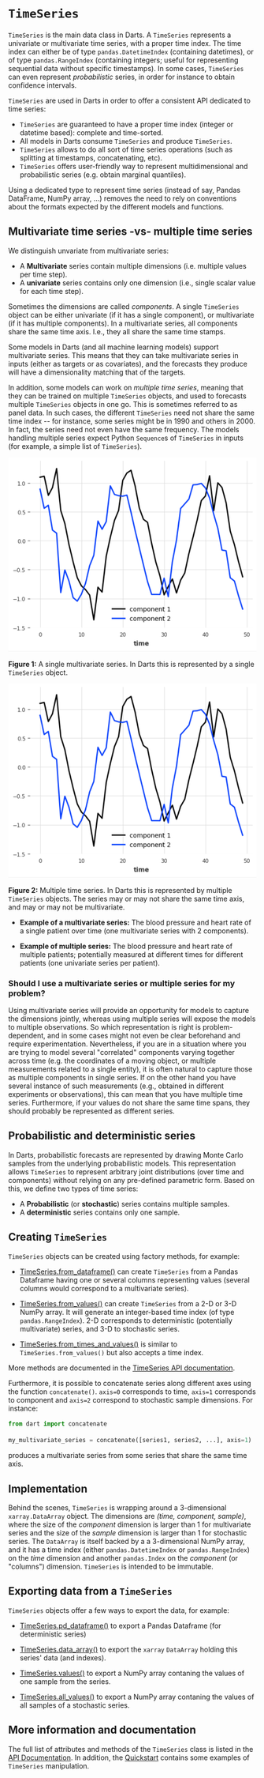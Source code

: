 # `TimeSeries`

`TimeSeries` is the main data class in Darts. A `TimeSeries` represents a univariate or multivariate time series, with a proper time index. The time index can either be of type `pandas.DatetimeIndex` (containing datetimes), or of type `pandas.RangeIndex` (containing integers; useful for representing sequential data without specific timestamps). In some cases, `TimeSeries` can even represent *probabilistic* series, in order for instance to obtain confidence intervals.

`TimeSeries` are used in Darts in order to offer a consistent API dedicated to time series:

* `TimeSeries` are guaranteed to have a proper time index (integer or datetime based): complete and time-sorted.
* All models in Darts consume `TimeSeries` and produce `TimeSeries`.
* `TimeSeries` allows to do all sort of time series operations (such as splitting at timestamps, concatenating, etc).
* `TimeSeries` offers user-friendly way to represent multidimensional and probabilistic series (e.g. obtain marginal quantiles).

Using a dedicated type to represent time series (instead of say, Pandas DataFrame, NumPy array, ...) removes the need to rely on conventions about the formats expected by the different models and functions.

## Multivariate time series -vs- multiple time series
We distinguish unvariate from multivariate series:

* A **Multivariate** series contain multiple dimensions (i.e. multiple values per time step).
* A **univariate** series contains only one dimension (i.e., single scalar value for each time step).

Sometimes the dimensions are called *components*. A single `TimeSeries` object can be either univariate (if it has a single component), or multivariate (if it has multiple components). In a multivariate series, all components share the same time axis. I.e., they all share the same time stamps.

Some models in Darts (and all machine learning models) support multivariate series. This means that they can take multivariate series in inputs (either as targets or as covariates), and the forecasts they produce will have a dimensionality matching that of the targets. 

In addition, some models can work on *multiple time series*, meaning that they can be trained on multiple `TimeSeries` objects, and used to forecasts multiple `TimeSeries` objects in one go. This is sometimes referred to as panel data. In such cases, the different `TimeSeries` need not share the same time index -- for instance, some series might be in 1990 and others in 2000. In fact, the series need not even have the same frequency. The models handling multiple series expect Python `Sequence`s of `TimeSeries` in inputs (for example, a simple list of `TimeSeries`).

![figure1](./images/timeseries/multivariate.png)

**Figure 1:** A single multivariate series. In Darts this is represented by a single `TimeSeries` object.

![figure2](./images/timeseries/multivariate.png)

**Figure 2:** Multiple time series. In Darts this is represented by multiple `TimeSeries` objects. The series may or may not share the same time axis, and may or may not be multivariate.

* **Example of a multivariate series:** The blood pressure and heart rate of a single patient over time (one multivariate series with 2 components).

* **Example of multiple series:** The blood pressure and heart rate of multiple patients; potentially measured at different times for different patients (one univariate series per patient).


### Should I use a multivariate series or multiple series for my problem?
Using multivariate series will provide an opportunity for models to capture the dimensions jointly, whereas using multiple series will expose the models to multiple observations. So which representation is right is problem-dependent, and in some cases might not even be clear beforehand and require experimentation. Nevertheless, if you are in a situation where you are trying to model several "correlated" components varying together across time (e.g. the coordinates of a moving object, or multiple measurements related to a single entity), it is often natural to capture those as multiple components in single series. If on the other hand you have several instance of such measurements (e.g., obtained in different experiments or observations), this can mean that you have multiple time series. Furthermore, if your values do not share the same time spans, they should probably be represented as different series.


## Probabilistic and deterministic series
In Darts, probabilistic forecasts are represented by drawing Monte Carlo samples from the underlying probabilistic models. This representation allows `TimeSeries` to represent arbitrary joint distributions (over time and components) without relying on any pre-defined parametric form. Based on this, we define two types of time series:

* A **Probabilistic** (or **stochastic**) series contains multiple samples.
* A **deterministic** series contains only one sample.

## Creating `TimeSeries`
`TimeSeries` objects can be created using factory methods, for example:

* [TimeSeries.from_dataframe()](https://unit8co.github.io/darts/generated_api/darts.timeseries.html#darts.timeseries.TimeSeries.from_dataframe) can create `TimeSeries` from a Pandas Dataframe having one or several columns representing values (several columns would correspond to a multivariate series).

* [TimeSeries.from_values()](https://unit8co.github.io/darts/generated_api/darts.timeseries.html#darts.timeseries.TimeSeries.from_values) can create `TimeSeries` from a 2-D or 3-D NumPy array. It will generate an integer-based time index (of type `pandas.RangeIndex`). 2-D corresponds to deterministic (potentially multivariate) series, and 3-D to stochastic series.

* [TimeSeries.from_times_and_values()](https://unit8co.github.io/darts/generated_api/darts.timeseries.html#darts.timeseries.TimeSeries.from_times_and_values) is similar to `TimeSeries.from_values()` but also accepts a time index.

More methods are documented in the [TimeSeries API documentation](https://unit8co.github.io/darts/generated_api/darts.timeseries.html).

Furthermore, it is possible to concatenate series along different axes using the function `concatenate()`. `axis=0` corresponds to time, `axis=1` corresponds to component and `axis=2` correspond to stochastic sample dimensions. For instance:
```python
from dart import concatenate

my_multivariate_series = concatenate([series1, series2, ...], axis=1)
```
produces a multivariate series from some series that share the same time axis.

## Implementation
Behind the scenes, `TimeSeries` is wrapping around a 3-dimensional `xarray.DataArray` object. The dimensions are *(time, component, sample)*, where the size of the *component* dimension is larger than 1 for multivariate series and the size of the *sample* dimension is larger than 1 for stochastic series. The `DataArray` is itself backed by a a 3-dimensional NumPy array, and it has a time index (either `pandas.DatetimeIndex` or `pandas.RangeIndex`) on the *time* dimension and another `pandas.Index` on the *component* (or "columns") dimension. `TimeSeries` is intended to be immutable.

## Exporting data from a `TimeSeries`
`TimeSeries` objects offer a few ways to export the data, for example:

* [TimeSeries.pd_dataframe()](https://unit8co.github.io/darts/generated_api/darts.timeseries.html#darts.timeseries.TimeSeries.pd_dataframe) to export a Pandas Dataframe (for deterministic series)

* [TimeSeries.data_array()](https://unit8co.github.io/darts/generated_api/darts.timeseries.html#darts.timeseries.TimeSeries.data_array) to export the `xarray` `DataArray` holding this series' data (and indexes).

* [TimeSeries.values()](https://unit8co.github.io/darts/generated_api/darts.timeseries.html#darts.timeseries.TimeSeries.values) to export a NumPy array contaning the values of one sample from the series.

* [TimeSeries.all_values()](https://unit8co.github.io/darts/generated_api/darts.timeseries.html#darts.timeseries.TimeSeries.all_values) to export a NumPy array contaning the values of all samples of a stochastic series.

## More information and documentation
The full list of attributes and methods of the `TimeSeries` class is listed in the [API Documentation](https://unit8co.github.io/darts/generated_api/darts.timeseries.html). In addition, the [Quickstart](https://unit8co.github.io/darts/quickstart/00-quickstart.html#Building-and-manipulating-TimeSeries) contains some examples of `TimeSeries` manipulation.
